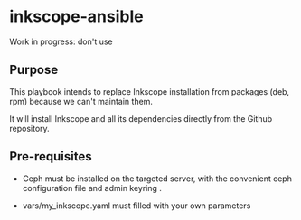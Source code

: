 # inkscope-ansible


Work in progress: don't use


## Purpose

This playbook intends to replace Inkscope installation from packages (deb, rpm) because we can't maintain them.

It will install Inkscope and all its dependencies directly from the Github repository.


## Pre-requisites

- Ceph must be installed on the targeted server, with the convenient ceph configuration file and admin keyring .

- vars/my_inkscope.yaml must filled with your own parameters

